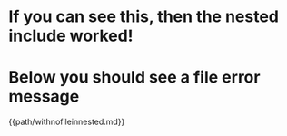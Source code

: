 # If you can see this, then the nested include worked!

# Below you should see a file error message

{{path/withnofileinnested.md}}
